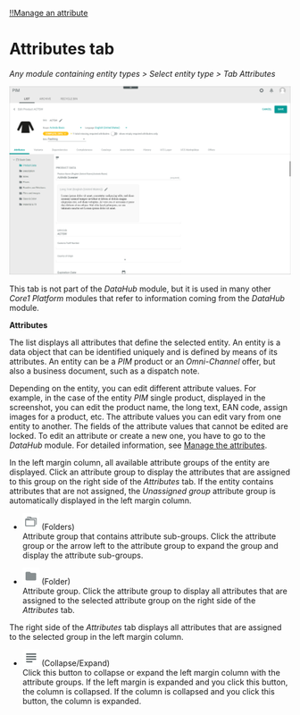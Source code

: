 [!!Manage an attribute](../Integration/01_ManageAttributes.md)

# Attributes tab

*Any module containing entity types > Select entity type > Tab Attributes*

![Attributes](../../Assets/Screenshots/PIM/Products/List/Attributes/AttributesEdit.png "[Attributes]")

This tab is not part of the *DataHub* module, but it is used in many other *Core1 Platform* modules that refer to information coming from the *DataHub* module.

**Attributes**  

The list displays all attributes that define the selected entity. An entity is a data object that can be identified uniquely and is defined by means of its attributes. An entity can be a *PIM* product or an *Omni-Channel* offer, but also a business document, such as a dispatch note. 

Depending on the entity, you can edit different attribute values. For example, in the case of the entity *PIM* single product, displayed in the screenshot, you can edit the product name, the long text, EAN code, assign images for a product, etc. The attribute values you can edit vary from one entity to another. The fields of the attribute values that cannot be edited are locked. To edit an attribute or create a new one, you have to go to the *DataHub* module. For detailed information, see [Manage the attributes](../Integration/01_ManageAttributes.md).     

In the left margin column, all available attribute groups of the entity are displayed. Click an attribute group to display the attributes that are assigned to this group on the right side of the *Attributes* tab. If the entity contains attributes that are not assigned, the *Unassigned group* attribute group is automatically displayed in the left margin column.

- ![Folders](../../Assets/Icons/Folders01.png "[Folders]") (Folders)  
    Attribute group that contains attribute sub-groups. Click the attribute group or the arrow left to the attribute group to expand the group and display the attribute sub-groups.

- ![Folder](../../Assets/Icons/Folder01.png "[Folder]") (Folder)  
    Attribute group. Click the attribute group to display all attributes that are assigned to the selected attribute group on the right side of the *Attributes* tab.

The right side of the *Attributes* tab displays all attributes that are assigned to the selected group in the left margin column.

- ![Collapse/Expand](../../Assets/Icons/CollapseExpand01.png "[Collapse/Expand]") (Collapse/Expand)    
    Click this button to collapse or expand the left margin column with the attribute groups. If the left margin is expanded and you click this button, the column is collapsed. If the column is collapsed and you click this button, the column is expanded.